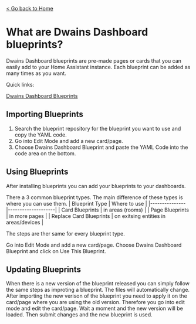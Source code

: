 [< Go back to Home](../index.md)

# What are Dwains Dashboard blueprints?


Dwains Dashboard blueprints are pre-made pages or cards that you can easily add to your Home Assistant instance. Each blueprint can be added as many times as you want.

Quick links:

[Dwains Dashboard Blueprints](https://github.com/dwainscheeren/dwains-dashboard-blueprints)

## Importing Blueprints

1. Search the blueprint repository for the blueprint you want to use and copy the YAML code.
2. Go into Edit Mode and add a new card/page.
3. Choose Dwains Dashboard Blueprint and paste the YAML Code into the code area on the bottom.

## Using Blueprints
After installing blueprints you can add your blueprints to your dashboards.

There a 3 common blueprint types. The main difference of these types is where you can use them.
| Blueprint Type | Where to use |
|--------------- |--------------------|
| Card Blueprints | in areas (rooms) |
| Page Blueprints | in more pages |
| Replace Card Blueprints | on exitsing entities in areas/devices |


The steps are ther same for every blueprint type.

Go into Edit Mode and add a new card/page.
Choose Dwains Dashboard Blueprint and click on Use This Blueprint.

## Updating Blueprints

When there is a new version of the blueprint released you can simply follow the same steps as improting a blueprint.
The files will automatically change. After importing the new verison of the blueprint you need to apply it on the card/page where you are using the old version.
Therefore you go into edit mode and edit the card/page. Wait a moment and the new version will be loaded. Then submit changes and the new blueprint is used.


